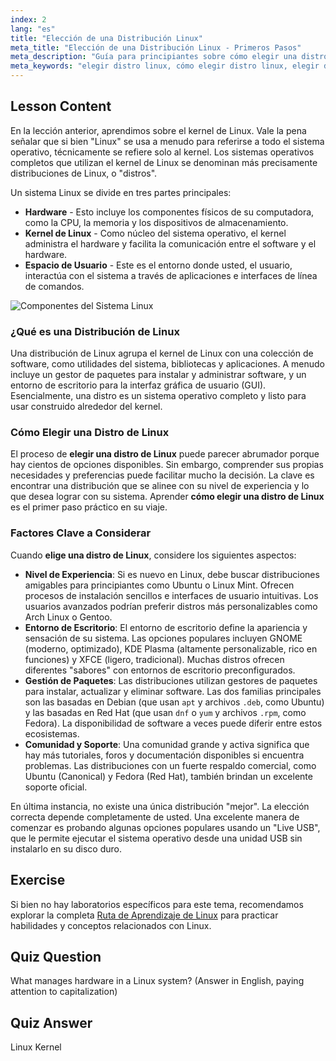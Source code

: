 ```yaml
---
index: 2
lang: "es"
title: "Elección de una Distribución Linux"
meta_title: "Elección de una Distribución Linux - Primeros Pasos"
meta_description: "Guía para principiantes sobre cómo elegir una distro Linux. Aprenda los factores clave para seleccionar una distro Linux que se adapte a sus necesidades, desde entornos de escritorio hasta disponibilidad de software."
meta_keywords: "elegir distro linux, cómo elegir distro linux, elegir distribución linux, seleccionar distro linux, distribución linux, kernel linux, linux para principiantes"
---
```


## Lesson Content

En la lección anterior, aprendimos sobre el kernel de Linux. Vale la pena señalar que si bien "Linux" se usa a menudo para referirse a todo el sistema operativo, técnicamente se refiere solo al kernel. Los sistemas operativos completos que utilizan el kernel de Linux se denominan más precisamente distribuciones de Linux, o "distros".

Un sistema Linux se divide en tres partes principales:

- **Hardware** - Esto incluye los componentes físicos de su computadora, como la CPU, la memoria y los dispositivos de almacenamiento.
- **Kernel de Linux** - Como núcleo del sistema operativo, el kernel administra el hardware y facilita la comunicación entre el software y el hardware.
- **Espacio de Usuario** - Este es el entorno donde usted, el usuario, interactúa con el sistema a través de aplicaciones e interfaces de línea de comandos.

![Componentes del Sistema Linux](https://file.labex.io/images/24aceec7-8503-45a6-9f1e-18dd42ba4ee4.jpg)

### ¿Qué es una Distribución de Linux

Una distribución de Linux agrupa el kernel de Linux con una colección de software, como utilidades del sistema, bibliotecas y aplicaciones. A menudo incluye un gestor de paquetes para instalar y administrar software, y un entorno de escritorio para la interfaz gráfica de usuario (GUI). Esencialmente, una distro es un sistema operativo completo y listo para usar construido alrededor del kernel.

### Cómo Elegir una Distro de Linux

El proceso de **elegir una distro de Linux** puede parecer abrumador porque hay cientos de opciones disponibles. Sin embargo, comprender sus propias necesidades y preferencias puede facilitar mucho la decisión. La clave es encontrar una distribución que se alinee con su nivel de experiencia y lo que desea lograr con su sistema. Aprender **cómo elegir una distro de Linux** es el primer paso práctico en su viaje.

### Factores Clave a Considerar

Cuando **elige una distro de Linux**, considere los siguientes aspectos:

- **Nivel de Experiencia**: Si es nuevo en Linux, debe buscar distribuciones amigables para principiantes como Ubuntu o Linux Mint. Ofrecen procesos de instalación sencillos e interfaces de usuario intuitivas. Los usuarios avanzados podrían preferir distros más personalizables como Arch Linux o Gentoo.
- **Entorno de Escritorio**: El entorno de escritorio define la apariencia y sensación de su sistema. Las opciones populares incluyen GNOME (moderno, optimizado), KDE Plasma (altamente personalizable, rico en funciones) y XFCE (ligero, tradicional). Muchas distros ofrecen diferentes "sabores" con entornos de escritorio preconfigurados.
- **Gestión de Paquetes**: Las distribuciones utilizan gestores de paquetes para instalar, actualizar y eliminar software. Las dos familias principales son las basadas en Debian (que usan `apt` y archivos `.deb`, como Ubuntu) y las basadas en Red Hat (que usan `dnf` o `yum` y archivos `.rpm`, como Fedora). La disponibilidad de software a veces puede diferir entre estos ecosistemas.
- **Comunidad y Soporte**: Una comunidad grande y activa significa que hay más tutoriales, foros y documentación disponibles si encuentra problemas. Las distribuciones con un fuerte respaldo comercial, como Ubuntu (Canonical) y Fedora (Red Hat), también brindan un excelente soporte oficial.

En última instancia, no existe una única distribución "mejor". La elección correcta depende completamente de usted. Una excelente manera de comenzar es probando algunas opciones populares usando un "Live USB", que le permite ejecutar el sistema operativo desde una unidad USB sin instalarlo en su disco duro.

## Exercise

Si bien no hay laboratorios específicos para este tema, recomendamos explorar la completa [Ruta de Aprendizaje de Linux](https://labex.io/es/learn/linux) para practicar habilidades y conceptos relacionados con Linux.

## Quiz Question

What manages hardware in a Linux system? (Answer in English, paying attention to capitalization)

## Quiz Answer

Linux Kernel
